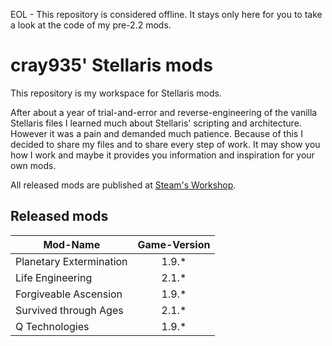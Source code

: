 EOL - This repository is considered offline. It stays only here for you to take a look at the code of my pre-2.2 mods.
# cray935' Stellaris mods
This repository is my workspace for Stellaris mods.

After about a year of trial-and-error and reverse-engineering of the vanilla Stellaris files I learned much about Stellaris' scripting and architecture. However it was a pain and demanded much patience. Because of this I decided to share my files and to share every step of work. It may show you how I work and maybe it provides you information and inspiration for your own mods.

All released mods are published at [Steam's Workshop](http://steamcommunity.com/id/cray935/myworkshopfiles/?appid=281990). 
## Released mods
Mod-Name | Game-Version
--- | :---:
Planetary Extermination | 1.9.*
Life Engineering | 2.1.*
Forgiveable Ascension | 1.9.*
Survived through Ages | 2.1.*
Q Technologies | 1.9.*
